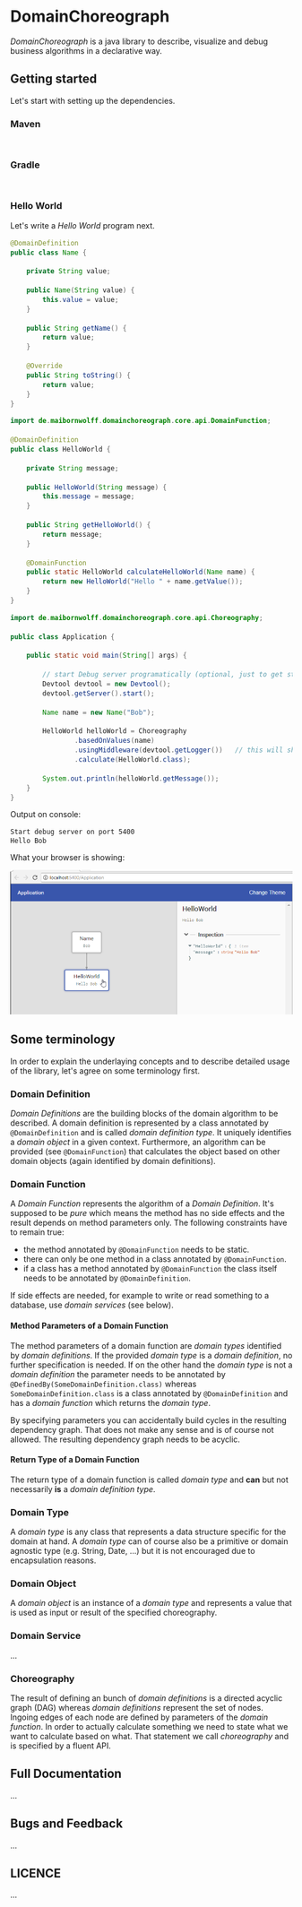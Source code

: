 # DomainChoreograph

*DomainChoreograph* is a java library to describe, visualize and debug business algorithms in a declarative way. 

## Getting started

Let's start with setting up the dependencies.

### Maven

```xml
```

```xml
``` 

### Gradle

```groovy
```

```groovy
```

### Hello World

Let's write a *Hello World* program next.

```java
@DomainDefinition
public class Name {

    private String value;

    public Name(String value) {
        this.value = value;
    }

    public String getName() {
        return value;
    }
    
    @Override
    public String toString() {
        return value;
    }
}
```

```java
import de.maibornwolff.domainchoreograph.core.api.DomainFunction;

@DomainDefinition
public class HelloWorld {

    private String message;

    public HelloWorld(String message) {
        this.message = message;
    }

    public String getHelloWorld() {
        return message;
    }
    
    @DomainFunction
    public static HelloWorld calculateHelloWorld(Name name) {
        return new HelloWorld("Hello " + name.getValue());
    }
}
```

```java
import de.maibornwolff.domainchoreograph.core.api.Choreography;

public class Application {

    public static void main(String[] args) {
        
        // start Debug server programatically (optional, just to get started)
        Devtool devtool = new Devtool();
        devtool.getServer().start();

        Name name = new Name("Bob");
        
        HelloWorld helloWorld = Choreography
                .basedOnValues(name)
                .usingMiddleware(devtool.getLogger())   // this will ship the result to the running debug server (optional)
                .calculate(HelloWorld.class);

        System.out.println(helloWorld.getMessage()); 
    }
}
```

Output on console:
```
Start debug server on port 5400
Hello Bob
```

What your browser is showing:

![Debug-View in Browser](media/hello-world-browseroutput-1.png)

## Some terminology

In order to explain the underlaying concepts and to describe detailed usage of the library, let's agree on some terminology first.

### Domain Definition

*Domain Definitions* are the building blocks of the domain algorithm to be described. A domain definition is represented by a class annotated by `@DomainDefinition` and is called *domain definition type*.
It uniquely identifies a *domain object* in a given context. Furthermore, an algorithm can be provided (see `@DomainFunction`) that calculates the object based on other domain objects (again identified by domain definitions). 

### Domain Function

A *Domain Function* represents the algorithm of a *Domain Definition*. It's supposed to be *pure* which means the method has no side effects and the result depends on method parameters only. The following constraints have to remain true:
* the method annotated by `@DomainFunction` needs to be static.
* there can only be one method in a class annotated by `@DomainFunction`.
* if a class has a method annotated by `@DomainFunction` the class itself needs to be annotated by `@DomainDefinition`.

If side effects are needed, for example to write or read something to a database, use *domain services* (see below).

#### Method Parameters of a Domain Function
The method parameters of a domain function are *domain types* identified by *domain definitions*. If the provided *domain type* is a *domain definition*, no further specification is needed. If on the other hand the *domain type* is not a *domain definition* the parameter needs to be annotated by `@DefinedBy(SomeDomainDefinition.class)` whereas `SomeDomainDefinition.class` is a class annotated by `@DomainDefinition` and has a *domain function* which returns the *domain type*.

By specifying parameters you can accidentally build cycles in the resulting dependency graph. That does not make any sense and is of course not allowed. The resulting dependency graph needs to be acyclic. 

#### Return Type of a Domain Function
The return type of a domain function is called *domain type* and **can** but not necessarily **is** a *domain definition type*.

### Domain Type
A *domain type* is any class that represents a data structure specific for the domain at hand. A *domain type* can of course also be a primitive or domain agnostic type (e.g. String, Date, ...) but it is not encouraged due to encapsulation reasons.

### Domain Object
A *domain object* is an instance of a *domain type* and represents a value that is used as input or result of the specified choreography. 

### Domain Service
...

### Choreography

The result of defining an bunch of *domain definitions* is a directed acyclic graph (DAG) whereas *domain definitions* represent the set of nodes. Ingoing edges of each node are defined by parameters of the *domain function*. 
In order to actually calculate something we need to state what we want to calculate based on what. That statement we call *choreography* and is specified by a fluent API.
  

## Full Documentation
...

## Bugs and Feedback
...

## LICENCE
...
